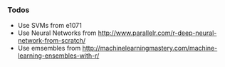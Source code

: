 ### Todos

- Use SVMs from e1071
- Use Neural Networks from http://www.parallelr.com/r-deep-neural-network-from-scratch/
- Use emsembles from http://machinelearningmastery.com/machine-learning-ensembles-with-r/